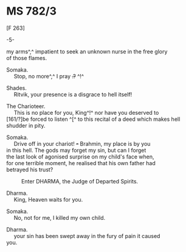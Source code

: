 # MS 782/3

[F 263]

-5-

my arms^,^ impatient to seek an unknown nurse in the free glory \
of those flames. 

Somaka. \
&nbsp;&nbsp;&nbsp;&nbsp;&nbsp;Stop, no more^,^ I pray ~~.?~~ ^!^ 

Shades. \
&nbsp;&nbsp;&nbsp;&nbsp;&nbsp;Ritvik, your presence is a disgrace to hell itself! 

The Charioteer. \
&nbsp;&nbsp;&nbsp;&nbsp;&nbsp;This is no place for you, King^!^ nor have you deserved to \
[161/?]be forced to listen ^[^ to this recital of a deed which makes hell \
shudder in pity.

Somaka. \
&nbsp;&nbsp;&nbsp;&nbsp;&nbsp;Drive off in your chariot! ~~-~~ Brahmin, my place is by you \
in this hell. The gods may forget my sin, but can I forget \
the last look of agonised surprise on my child's face when, \
for one terrible moment, he realised that his own father had \
betrayed his trust? 

&nbsp;&nbsp;&nbsp;&nbsp;&nbsp;&nbsp;&nbsp;&nbsp;&nbsp;&nbsp;Enter DHARMA, the Judge of Departed Spirits.

Dharma. \
&nbsp;&nbsp;&nbsp;&nbsp;&nbsp;King, Heaven waits for you. 

Somaka. \
&nbsp;&nbsp;&nbsp;&nbsp;&nbsp;No, not for me, I killed my own child. 

Dharma. \
&nbsp;&nbsp;&nbsp;&nbsp;&nbsp;your sin has been swept away in the fury of pain it caused \
you.
